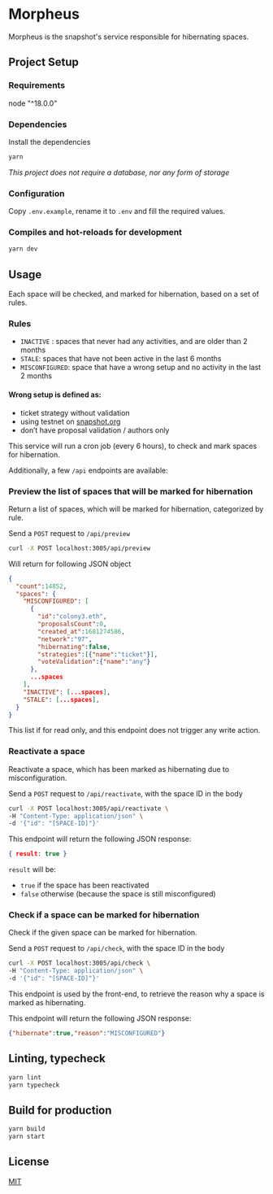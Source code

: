 # Morpheus

Morpheus is the snapshot's service responsible for hibernating spaces.

## Project Setup

### Requirements

node "^18.0.0"

### Dependencies

Install the dependencies

```bash
yarn
```

_This project does not require a database, nor any form of storage_


### Configuration

Copy `.env.example`, rename it to `.env` and fill the required values.

### Compiles and hot-reloads for development

```bash
yarn dev
```

## Usage

Each space will be checked, and marked for hibernation, based on a set of rules.

### Rules

- `INACTIVE` : spaces that never had any activities, and are older than 2 months
- `STALE`: spaces that have not been active in the last 6 months
- `MISCONFIGURED`: space that have a wrong setup and no activity in the last 2 months

#### Wrong setup is defined as:
-  ticket strategy without validation
-  using testnet on [snapshot.org](http://snapshot.org)
-  don’t have proposal validation / authors only

This service will run a cron job (every 6 hours), to check and mark spaces for hibernation.

Additionally, a few `/api` endpoints are available:

### Preview the list of spaces that will be marked for hibernation

Return a list of spaces, which will be marked for hibernation, categorized by rule.

Send a `POST` request to `/api/preview`

```bash
curl -X POST localhost:3005/api/preview
```

Will return for following JSON object

```json
{
  "count":14852,
  "spaces": {
    "MISCONFIGURED": [
      {         
        "id":"colony3.eth",
        "proposalsCount":0,
        "created_at":1681274586,
        "network":"97",
        "hibernating":false,
        "strategies":[{"name":"ticket"}],
        "voteValidation":{"name":"any"}
      },
      ...spaces
    ],
    "INACTIVE": [...spaces],
    "STALE": [...spaces],
  }
}
```

This list if for read only, and this endpoint does not trigger any write action.

### Reactivate a space

Reactivate a space, which has been marked as hibernating due to misconfiguration.

Send a `POST` request to `/api/reactivate`, with the space ID in the body

```bash
curl -X POST localhost:3005/api/reactivate \
-H "Content-Type: application/json" \
-d '{"id": "[SPACE-ID]"}'
```

This endpoint will return the following JSON response:

```json
{ result: true }
```

`result` will be:
- `true` if the space has been reactivated
- `false` otherwise (because the space is still misconfigured)

### Check if a space can be marked for hibernation

Check if the given space can be marked for hibernation.

Send a `POST` request to `/api/check`, with the space ID in the body

```bash
curl -X POST localhost:3005/api/check \
-H "Content-Type: application/json" \
-d '{"id": "[SPACE-ID]"}'
```

This endpoint is used by the front-end, to retrieve the reason why a space is marked as hibernating.

This endpoint will return the following JSON response:

```json
{"hibernate":true,"reason":"MISCONFIGURED"}
```

## Linting, typecheck

```bash
yarn lint
yarn typecheck
```

## Build for production

```bash
yarn build
yarn start
```

## License

[MIT](LICENCE)
